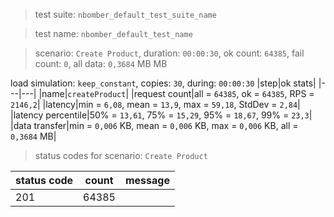 > test suite: `nbomber_default_test_suite_name`

> test name: `nbomber_default_test_name`

> scenario: `Create Product`, duration: `00:00:30`, ok count: `64385`, fail count: `0`, all data: `0,3684` MB MB

load simulation: `keep_constant`, copies: `30`, during: `00:00:30`
|step|ok stats|
|---|---|
|name|`createProduct`|
|request count|all = `64385`, ok = `64385`, RPS = `2146,2`|
|latency|min = `6,08`, mean = `13,9`, max = `59,18`, StdDev = `2,84`|
|latency percentile|50% = `13,61`, 75% = `15,29`, 95% = `18,67`, 99% = `23,3`|
|data transfer|min = `0,006` KB, mean = `0,006` KB, max = `0,006` KB, all = `0,3684` MB|
> status codes for scenario: `Create Product`

|status code|count|message|
|---|---|---|
|201|64385||

